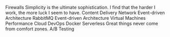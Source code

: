 Firewalls Simplicity is the ultimate sophistication. I find that the harder I work, the more luck I seem to have. Content Delivery Network Event-driven Architecture
RabbitMQ Event-driven Architecture Virtual Machines Performance Cloud DevOps Docker Serverless Great things never come from comfort zones. A/B Testing

